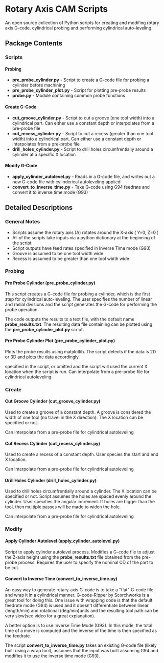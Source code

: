 # Rotary Axis CAM Scripts
An open source collection of Python scripts for creating and modifing rotary
axis G-code, cylindrical probing and performing cylindrical auto-leveling.

## Package Contents  

### Scripts
#### Probing
* **pre_probe_cylinder.py**      - Script to create a G-code file for probing a cylinder before machining
* **pre_probe_cylinder_plot.py** - Script for plotting pre-probe results
* **probe.py** - Module containing common probe functions

#### Create G-Code
* **cut_groove_cylinder.py**      - Script to cut a groove (one tool width) into a cylindrical part. Can either use a constant depth or interpolates from a pre-probe file
* **cut_recess_cylinder.py**      - Script to cut a recess (greater than one tool width) into a cylindrical part. Can either use a constant depth or interpolates from a pre-probe file
* **drill_holes_cylinder.py**     - Script to drill holes circumfrentially around a cylinder at a specific X location

#### Modify G-Code
* **apply_cylinder_autolevel.py** - Reads in a G-code file, and writes out a new G-code file with cylinderical autoleveling applied
* **convert_to_inverse_time.py**  - Take G-code using G94 feedrate and convert it to inverse time mode (G93)


## Detailed Descriptions
### General Notes
* Scripts assume the rotary axis (A) rotates around the X-axis ( Y=0, Z=0 )
* All of the scripts take inputs via a python dictionary at the beginning of the
script
* Script outputs have feed rates specified in Inverse Time mode (G93)
* Groove is assumed to be one tool width wide
* Recess is assumed to be greater than one tool width wide

### Probing
#### Pre Probe Cylinder (pre_probe_cylinder.py)
This script creates a G-code file for probing a cylinder, which is the first
step for cylindrical auto-leveling. The user specifies the number of linear
and radial divisions and the script generates the G-code for performing the
probe operation.

The code outputs the results to a text file, with the default name
**probe_results.txt**. The resulting data file containing can be plotted
using the **pre_probe_cylinder_plot.py** script.

#### Pre Probe Cylinder Plot (pre_probe_cylinder_plot.py)
Plots the probe results using matplotlib. The script detects if the data is 
2D or 3D and plots the data accordingly.


specified in the script, or omitted and the script will used the current
X location when the script is run. Can interpolate from a pre-probe
file for cylindrical autoleveling

### Create
#### Cut Groove Cylinder (cut_groove_cylinder.py)
Used to create a groove of a constant depth. A groove is considered the
width of one tool (no travel in the X direction). The X location can be
specified or not.

Can interpolate from a pre-probe file for cylindrical autoleveling

#### Cut Recess Cylinder (cut_recess_cylinder.py)
Used to create a recess of a constant depth. User species the start and
end X location.

Can interpolate from a pre-probe file for cylindrical autoleveling

#### Drill Holes Cylinder (drill_holes_cylinder.py)
Used to drill holes circumfrentially around a cylinder. The X location
can be specified or not. Script assumes the holes are spaced evenly around
the cylinder. User specifies the angular increment. If holes are bigger
than the tool, then multiple passes will be made to widen the hole.

Can interpolate from a pre-probe file for cylindrical autoleveling

### Modify
#### Apply Cylinder Autolevel (apply_cylinder_autolevel.py)
Script to apply cylinder autolevel process. Modifies a G-code file to adjust
the Z-axis height using the **probe_results.txt** file obtained from the
pre-probe process. Requires the user to specify the nominal OD of the part
to be cut.

#### Convert to Inverse Time (convert_to_inverse_time.py)
An easy way to generate rotary-axis G-code is to take a "flat" G-code file and
wrap it in a cylindrical manner. G-code-Ripper by Scorchworks is a great tool
for doing this. One issue with wrapping code is that the default feedrate mode
(G94) is used and it doesn't differentiate between linear (length/min) and
rotational (deg/min)units and the resulting tool path can be very slow(see
video for a great explanation).

A better option is to use Inverse Time Mode (G93). In this mode, the total time
of a move is computed and the inverse of the time is then specified as the
feedrate.

The script **convert_to_inverse_time.py** takes an existing G-code file (likely
built using a wrap tool), assumes that the input was built assuming G94 and
modifies it to use the inverse time mode (G93).


